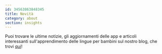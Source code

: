 ```yaml
---
id: 34563863848345
title: Novità
category: about
section: insights
---
```

Puoi trovare le ultime notizie, gli aggiornamenti delle app e articoli interessanti sull'apprendimento delle lingue per bambini sul nostro blog, che trovi [qui](https://studycat.com/blog/)!

